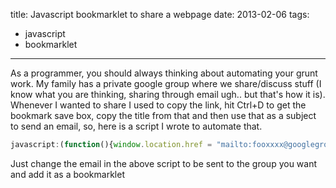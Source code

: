 title: Javascript bookmarklet to share a webpage
date: 2013-02-06
tags:
- javascript
- bookmarklet
---

As a programmer, you should always thinking about automating your grunt work. My family has a private google group where we share/discuss stuff (I know what you are thinking, sharing through email ugh.. but that's how it is). Whenever I wanted to share I used to copy the link, hit Ctrl+D to get the bookmark save box, copy the title from that and then use that as a subject to send an email, so, here is a script I wrote to automate that.

~~~javascript
javascript:(function(){window.location.href = "mailto:fooxxxx@googlegroups.com?subject="+document.title+"&body="+window.location.href;})()
~~~

Just change the email in the above script to be sent to the group you want and add it as a bookmarklet
